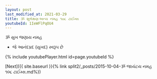 ```yaml
---
layout: post
last_modified_at: 2021-03-29
title: ૐ શુભેક્ષણઃઅન્ય નમહ ૧૦૮ ટાઈમ્સ
youtubeId: 1IeWFlPqOU4
---
```

 
 
 ૐ સુખ જણાય નમહ  
 
 -  જે આનંદપ્રદ (સુખદ) સ્વરૂપ છે 
 
  
 
  
 
 
 
 
 
 


{% include youtubePlayer.html id=page.youtubeId %}
 
[Next]({{ site.baseurl }}{% link  split2/_posts/2015-10-04-ૐ જાયંટય નમહ ૧૦૮ ટાઈમ્સ.md%})
 

